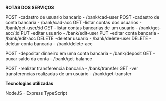 **ROTAS DOS SERVIÇOS**

POST -cadastro de usuario bancario - /bank/cad-user
POST -cadastro de conta bancaria - /bank/cad-acc
GET  -listar contas dos usuarios - /bank/get-user/:id
GET  -listar contas bancarias de um usuario - /bank/get-acc/:id
PUT  -editar usuario - /bank/edit-user
PUT  -editar conta bancaria - /bank/edit-acc
DELETE -deletar usuario - /bank/delete-user
DELETE -deletar conta bancaria - /bank/delete-acc

POST -depositar dinheiro em uma conta bancaria - /bank/deposit
GET -puxar saldo  da conta - /bank/get-balance

POST -realizar transferencia bancaria - /bank/transfer
GET  -ver transferencias realizadas de um usuário - /bank/get-transfer

**Tecnologias utilizadas**

NodeJS - Express
TypeScript